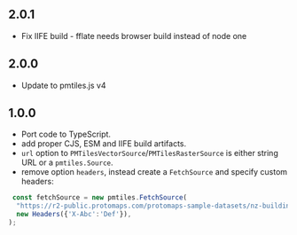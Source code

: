 ## 2.0.1
* Fix IIFE build - fflate needs browser build instead of node one

## 2.0.0
* Update to pmtiles.js v4

## 1.0.0

* Port code to TypeScript.
* add proper CJS, ESM and IIFE build artifacts.
* `url` option to `PMTilesVectorSource`/`PMTilesRasterSource` is either string URL or a `pmtiles.Source`.
* remove option `headers`, instead create a `FetchSource` and specify custom headers:

```js
 const fetchSource = new pmtiles.FetchSource(
  "https://r2-public.protomaps.com/protomaps-sample-datasets/nz-buildings-v3.pmtiles",
  new Headers({'X-Abc':'Def'}),
);
```
